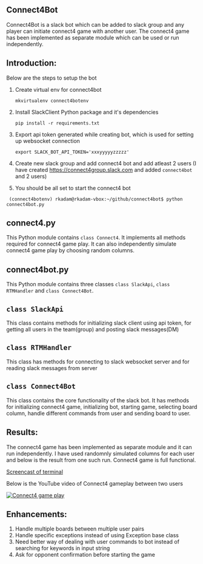 Connect4Bot
-------------

Connect4Bot is a slack bot which can be added to slack group and any player can initiate connect4 game with another user. The connect4 game has been implemented as separate module which can be used or run independently.


Introduction:
--------------
Below are the steps to setup the bot 

1. Create virtual env for connect4bot

    ```mkvirtualenv connect4botenv```
2. Install SlackClient Python package and it's dependencies

    ```pip install -r requirements.txt```
3. Export api token generated while creating bot, which is used for setting up websocket connection

    ``` export SLACK_BOT_API_TOKEN='xxxyyyyyzzzzz' ```
    
4. Create new slack group and add connect4 bot and add atleast 2 users
(I have created https://connect4group.slack.com and added ```connect4bot``` and 2 users)    

5. You should be all set to start the connect4 bot 

``` (connect4botenv) rkadam@rkadam-vbox:~/github/connect4bot$ python connect4bot.py```

connect4.py
------------
This Python module contains `class Connect4`. It implements all methods required for connect4 game play.
It can also independently simulate connect4 game play by choosing random columns. 

connect4bot.py
---------------
This Python module contains three classes `class SlackApi`, `class RTMHandler` and `class Connect4Bot`.

`class SlackApi`
-----------------
This class contains methods for initializing slack client using api token, for getting all users in the team(group)
and posting slack messages(DM)

`class RTMHandler`
-------------------
This class has methods for connecting to slack websocket server and for reading slack messages from server 

`class Connect4Bot`
-------------------
This class contains the core functionality of the slack bot. It has methods for initializing connect4 game,
initializing bot, starting game, selecting board column, handle different commands from user and sending
board to user.


Results:
---------
The connect4 game has been implemented as separate module and it can run independently.
I have used randomnly simulated columns for each user and below is the result from one
such run. Connect4 game is full functional.

[Screencast of terminal](https://asciinema.org/a/4kg197m6r1t1m19ukq4ndjjtd)

Below is the YouTube video of Connect4 gameplay between two users

[![Connect4 game play](https://img.youtube.com/vi/kHhi4OqZcJE/0.jpg)](https://www.youtube.com/watch?v=kHhi4OqZcJE)

Enhancements:
--------------
1. Handle multiple boards between multiple user pairs
2. Handle specific exceptions instead of using Exception base class
3. Need better way of dealing with user commands to bot instead of searching for keywords in input string
4. Ask for opponent confirmation before starting the game
